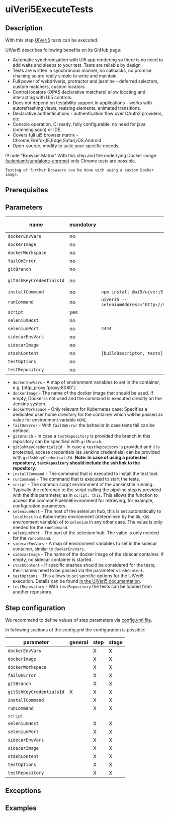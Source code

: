 # uiVeri5ExecuteTests

## Description

With this step [UIVeri5](https://github.com/SAP/ui5-uiveri5) tests can be executed.

UIVeri5 describes following benefits on its GitHub page:

* Automatic synchronization with UI5 app rendering so there is no need to add waits and sleeps to your test. Tests are reliable by design.
* Tests are written in synchronous manner, no callbacks, no promise chaining so are really simple to write and maintain.
* Full power of webdriverjs, protractor and jasmine - deferred selectors, custom matchers, custom locators.
* Control locators (OPA5 declarative matchers) allow locating and interacting with UI5 controls.
* Does not depend on testability support in applications - works with autorefreshing views, resizing elements, animated transitions.
* Declarative authentications - authentication flow over OAuth2 providers, etc.
* Console operation, CI ready, fully configurable, no need for java (comming soon) or IDE.
* Covers full ui5 browser matrix - Chrome,Firefox,IE,Edge,Safari,iOS,Android.
* Open-source, modify to suite your specific neeeds.

!!! note "Browser Matrix"
    With this step and the underlying Docker image ([selenium/standalone-chrome](https://github.com/SeleniumHQ/docker-selenium/tree/master/StandaloneChrome)) only Chrome tests are possible.

    Testing of further browsers can be done with using a custom Docker image.

## Prerequisites

## Parameters

| name | mandatory | default | possible values |
|------|-----------|---------|-----------------|
| `dockerEnvVars` | no |  |  |
| `dockerImage` | no |  |  |
| `dockerWorkspace` | no |  |  |
| `failOnError` | no |  | `true`, `false` |
| `gitBranch` | no |  |  |
| `gitSshKeyCredentialsId` | no |  | Jenkins credentialId |
| `installCommand` | no | `npm install @ui5/uiveri5 --global --quiet` |  |
| `runCommand` | no | `uiveri5 --seleniumAddress='http://${config.seleniumHost}:${config.seleniumPort}/wd/hub'` |  |
| `script` | yes |  |  |
| `seleniumHost` | no |  |  |
| `seleniumPort` | no | `4444` |  |
| `sidecarEnvVars` | no |  |  |
| `sidecarImage` | no |  |  |
| `stashContent` | no | `[buildDescriptor, tests]` |  |
| `testOptions` | no |  |  |
| `testRepository` | no |  |  |

* `dockerEnvVars` - A map of environment variables to set in the container, e.g. [http_proxy:'proxy:8080'].
* `dockerImage` - The name of the docker image that should be used. If empty, Docker is not used and the command is executed directly on the Jenkins system.
* `dockerWorkspace` - Only relevant for Kubernetes case: Specifies a dedicated user home directory for the container which will be passed as value for environment variable `HOME`.
* `failOnError` - With `failOnError` the behavior in case tests fail can be defined.
* `gitBranch` - In case a `testRepository` is provided the branch in this repository can be specified with `gitBranch`.
* `gitSshKeyCredentialsId` - In case a `testRepository` is provided and it is protected, access credentials (as Jenkins credentials) can be provided with `gitSshKeyCredentialsId`. **Note: In case of using a protected repository, `testRepository` should include the ssh link to the repository.**
* `installCommand` - The command that is executed to install the test tool.
* `runCommand` - The command that is executed to start the tests.
* `script` - The common script environment of the Jenkinsfile running. Typically the reference to the script calling the pipeline step is provided with the this parameter, as in `script: this`. This allows the function to access the commonPipelineEnvironment for retrieving, for example, configuration parameters.
* `seleniumHost` - The host of the selenium hub, this is set automatically to `localhost` in a Kubernetes environment (determined by the `ON_K8S` environment variable) of to `selenium` in any other case. The value is only needed for the `runCommand`.
* `seleniumPort` - The port of the selenium hub. The value is only needed for the `runCommand`.
* `sidecarEnvVars` - A map of environment variables to set in the sidecar container, similar to `dockerEnvVars`.
* `sidecarImage` - The name of the docker image of the sidecar container. If empty, no sidecar container is started.
* `stashContent` - If specific stashes should be considered for the tests, their names need to be passed via the parameter `stashContent`.
* `testOptions` - This allows to set specific options for the UIVeri5 execution. Details can be found [in the UIVeri5 documentation](https://github.com/SAP/ui5-uiveri5/blob/master/docs/config/config.md#configuration).
* `testRepository` - With `testRepository` the tests can be loaded from another reposirory.

## Step configuration

We recommend to define values of step parameters via [config.yml file](../configuration.md).

In following sections of the config.yml the configuration is possible:

| parameter | general | step | stage |
|-----------|---------|------|-------|
| `dockerEnvVars` |  | X | X |
| `dockerImage` |  | X | X |
| `dockerWorkspace` |  | X | X |
| `failOnError` |  | X | X |
| `gitBranch` |  | X | X |
| `gitSshKeyCredentialsId` | X | X | X |
| `installCommand` |  | X | X |
| `runCommand` |  | X | X |
| `script` |  |  |  |
| `seleniumHost` |  | X | X |
| `seleniumPort` |  | X | X |
| `sidecarEnvVars` |  | X | X |
| `sidecarImage` |  | X | X |
| `stashContent` |  | X | X |
| `testOptions` |  | X | X |
| `testRepository` |  | X | X |

## Exceptions

## Examples

